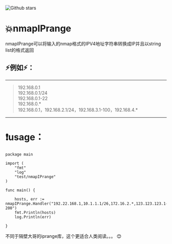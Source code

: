 ![Github stars](https://img.shields.io/github/stars/gooderbrother/nmapIPrange/interview.svg)
# :boom:nmapIPrange

nmapIPrange可以将输入的nmap格式的IPV4地址字符串转换成IP并且以string list的格式返回<br>

## :zap:例如:zap:：
***
> 192.168.0.1 <br>
> 192.168.0.1/24 <br>
> 192.168.0.1-22 <br>
> 192.168.0.* <br>
> 192.168.0.1，192.168.2.1/24，192.168.3.1-100，192.168.4.* <br>
***

# :exclamation:usage：
```
package main

import (
	"fmt"
	"log"
	"test/nmapIPrange"
)

func main() {

	hosts, err := nmapIPrange.Handler("192.22.168.1,10.1.1.1/26,172.16.2.*,123.123.123.1-200")
	fmt.Println(hosts)
	log.Println(err)

}
```

不同于隔壁大哥的iprange库，这个更适合人类阅读。。。 :blush:

